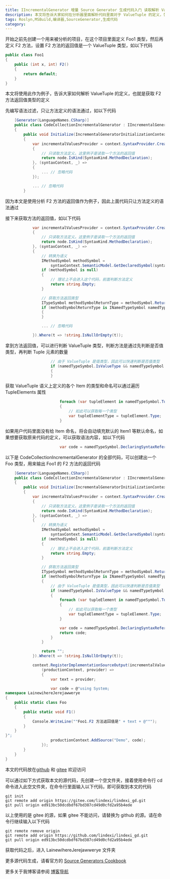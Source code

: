 ```yaml
---
title: IIncrementalGenerator 增量 Source Generator 生成代码入门 读取解析 ValueTuple 的定义
description: 本文将告诉大家如何在分析器里面解析代码里面对于 ValueTuple 的定义，包括如何获取 ValueTuple 里面的 Item 的类型和命名
tags: Roslyn,MSBuild,编译器,SourceGenerator,生成代码
category: 
---
```


<!-- CreateTime:2023/8/21 19:51:17 -->
<!-- 标题： IIncrementalGenerator 解析 ValueTuple 的定义 -->

<!-- 发布 -->
<!-- 博客 -->

<!-- 标签：Roslyn,MSBuild,编译器,SourceGenerator,生成代码 -->

开始之前先创建一个用来被分析的项目，在这个项目里面定义 Foo1 类型，然后再定义 F2 方法，设置 F2 方法的返回值是一个 ValueTuple 类型，如以下代码

```csharp
public class Foo1
{
    public (int x, int) F2()
    {
        return default;
    }
}
```

本文将使用此作为例子，告诉大家如何解析 ValueTuple 的定义，也就是获取 F2 方法返回值类型的定义

先编写语法过滤，只让方法定义的语法通过，如以下代码

```csharp
    [Generator(LanguageNames.CSharp)]
    public class CodeCollectionIncrementalGenerator : IIncrementalGenerator
    {
        public void Initialize(IncrementalGeneratorInitializationContext context)
        {
            var incrementalValuesProvider = context.SyntaxProvider.CreateSyntaxProvider((node, _) =>
            {
                // 只读取方法定义。这里例子是读取一个方法的返回值
                return node.IsKind(SyntaxKind.MethodDeclaration);
            }, (syntaxContext, _) =>
            {
                ... // 忽略代码
            });

            ... // 忽略代码
        }
```

因为本文是使用分析 F2 方法的返回值作为例子，因此上面代码只让方法定义的语法通过

接下来获取方法的返回值，如以下代码

```csharp
            var incrementalValuesProvider = context.SyntaxProvider.CreateSyntaxProvider((node, _) =>
            {
                // 只读取方法定义。这里例子是读取一个方法的返回值
                return node.IsKind(SyntaxKind.MethodDeclaration);
            }, (syntaxContext, _) =>
            {
                // 转换为语义
                IMethodSymbol methodSymbol =
                    syntaxContext.SemanticModel.GetDeclaredSymbol(syntaxContext.Node) as IMethodSymbol;
                if (methodSymbol is null)
                {
                    // 理论上不会进入这个代码，前面判断方法定义
                    return string.Empty;
                }

                // 获取方法返回类型
                ITypeSymbol methodSymbolReturnType = methodSymbol.ReturnType;
                if (methodSymbolReturnType is INamedTypeSymbol namedTypeSymbol)
                {
                }

                ... // 忽略代码

            }).Where(t => !string.IsNullOrEmpty(t));
```

拿到方法返回值，可以进行判断 ValueTuple 类型，判断方法是通过先判断是否值类型，再判断 Tuple 元素的数量

```csharp
                    // 由于 ValueTuple 是值类型，因此可以快速判断是否值类型
                    if (namedTypeSymbol.IsValueType && namedTypeSymbol.TupleElements.Length > 0)
                    {
                    }
```

获取 ValueTuple 语义上定义的各个 Item 的类型和命名可以通过遍历 TupleElements 属性

```csharp
                        foreach (var tupleElement in namedTypeSymbol.TupleElements)
                        {
                            // 如此可以获取每一个类型
                            var tupleElementType = tupleElement.Type;
                        }
```

如果用户代码里面没有给 Item 命名，将会自动填充默认的 Item1 等默认命名，如果想要获取原来代码的定义，可以获取语法内容，如以下代码

```csharp
                        var code = namedTypeSymbol.DeclaringSyntaxReferences[0].GetSyntax().ToString();
```

以下是 CodeCollectionIncrementalGenerator 的全部代码，可以创建出一个 Foo 类型，用来输出 Foo1 的 F2 方法的返回代码

```csharp
    [Generator(LanguageNames.CSharp)]
    public class CodeCollectionIncrementalGenerator : IIncrementalGenerator
    {
        public void Initialize(IncrementalGeneratorInitializationContext context)
        {
            var incrementalValuesProvider = context.SyntaxProvider.CreateSyntaxProvider((node, _) =>
            {
                // 只读取方法定义。这里例子是读取一个方法的返回值
                return node.IsKind(SyntaxKind.MethodDeclaration);
            }, (syntaxContext, _) =>
            {
                // 转换为语义
                IMethodSymbol methodSymbol =
                    syntaxContext.SemanticModel.GetDeclaredSymbol(syntaxContext.Node) as IMethodSymbol;
                if (methodSymbol is null)
                {
                    // 理论上不会进入这个代码，前面判断方法定义
                    return string.Empty;
                }

                // 获取方法返回类型
                ITypeSymbol methodSymbolReturnType = methodSymbol.ReturnType;
                if (methodSymbolReturnType is INamedTypeSymbol namedTypeSymbol)
                {
                    // 由于 ValueTuple 是值类型，因此可以快速判断是否值类型
                    if (namedTypeSymbol.IsValueType && namedTypeSymbol.TupleElements.Length > 0)
                    {
                        foreach (var tupleElement in namedTypeSymbol.TupleElements)
                        {
                            // 如此可以获取每一个类型
                            var tupleElementType = tupleElement.Type;
                        }

                        var code = namedTypeSymbol.DeclaringSyntaxReferences[0].GetSyntax().ToString();
                        return code;
                    }
                }

                return "";
            }).Where(t => !string.IsNullOrEmpty(t));

            context.RegisterImplementationSourceOutput(incrementalValuesProvider,
                (productionContext, provider) =>
                {
                    var text = provider;

                    var code = @"using System;
namespace LainewihereJerejawwerye
{
    public static class Foo
    {
        public static void F1()
        {
            Console.WriteLine(""Foo1.F2 方法返回值是" + text + @""");
        }
    }
}";
                    productionContext.AddSource("Demo", code);
                });
        }
    }
}
```

本文的代码放在[github](https://github.com/lindexi/lindexi_gd/tree/ed913bc50dcdbdf67bd387cd49d0cfd2a95b4ede/LainewihereJerejawwerye) 和 [gitee](https://gitee.com/lindexi/lindexi_gd/tree/ed913bc50dcdbdf67bd387cd49d0cfd2a95b4ede/LainewihereJerejawwerye) 欢迎访问

可以通过如下方式获取本文的源代码，先创建一个空文件夹，接着使用命令行 cd 命令进入此空文件夹，在命令行里面输入以下代码，即可获取到本文的代码

```
git init
git remote add origin https://gitee.com/lindexi/lindexi_gd.git
git pull origin ed913bc50dcdbdf67bd387cd49d0cfd2a95b4ede
```

以上使用的是 gitee 的源，如果 gitee 不能访问，请替换为 github 的源。请在命令行继续输入以下代码

```
git remote remove origin
git remote add origin https://github.com/lindexi/lindexi_gd.git
git pull origin ed913bc50dcdbdf67bd387cd49d0cfd2a95b4ede
```

获取代码之后，进入 LainewihereJerejawwerye 文件夹

更多源代码生成，请看官方的 [Source Generators Cookbook](https://github.com/dotnet/roslyn/blob/main/docs/features/source-generators.cookbook.md)

更多关于我博客请参阅 [博客导航](https://blog.lindexi.com/post/%E5%8D%9A%E5%AE%A2%E5%AF%BC%E8%88%AA.html )
